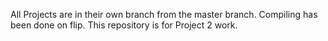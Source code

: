 All Projects are in their own branch from the master branch.  Compiling has been done on flip.
This repository is for Project 2 work.
